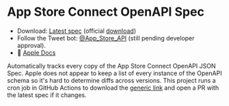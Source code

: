 # App Store Connect OpenAPI Spec

- Download: [Latest spec](/specs/latest.json) (official [download](https://developer.apple.com/sample-code/app-store-connect/app-store-connect-openapi-specification.zip))
- Follow the Tweet bot: [@App_Store_API](https://twitter.com/App_Store_API) (still pending developer approval).
-  [Apple Docs](https://developer.apple.com/documentation/appstoreconnectapi)

Automatically tracks every copy of the App Store Connect OpenAPI JSON Spec.
Apple does not appear to keep a list of every instance of the OpenAPI schema so it's hard to determine diffs across versions.
This project runs a cron job in GitHub Actions to download the [generic link](https://developer.apple.com/sample-code/app-store-connect/app-store-connect-openapi-specification.zip) and open a PR with the latest spec if it changes.


#


